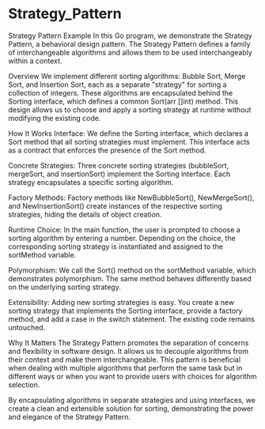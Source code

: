 # Strategy_Pattern
Strategy Pattern Example
In this Go program, we demonstrate the Strategy Pattern, a behavioral design pattern. The Strategy Pattern defines a family of interchangeable 
algorithms and allows them to be used interchangeably within a context.

Overview
We implement different sorting algorithms: Bubble Sort, Merge Sort, and Insertion Sort, each as a separate "strategy" for sorting a collection 
of integers. These algorithms are encapsulated behind the Sorting interface, which defines a common Sort(arr []int) method. This design allows
us to choose and apply a sorting strategy at runtime without modifying the existing code.

How It Works
Interface: We define the Sorting interface, which declares a Sort method that all sorting strategies must implement. This interface acts as a 
contract that enforces the presence of the Sort method.

Concrete Strategies: Three concrete sorting strategies (bubbleSort, mergeSort, and insertionSort) implement the Sorting interface. Each strategy
encapsulates a specific sorting algorithm.

Factory Methods: Factory methods like NewBubbleSort(), NewMergeSort(), and NewInsertionSort() create instances of the respective sorting 
strategies, hiding the details of object creation.

Runtime Choice: In the main function, the user is prompted to choose a sorting algorithm by entering a number. Depending on the choice, the 
corresponding sorting strategy is instantiated and assigned to the sortMethod variable.

Polymorphism: We call the Sort() method on the sortMethod variable, which demonstrates polymorphism. The same method behaves differently 
based on the underlying sorting strategy.



Extensibility: Adding new sorting strategies is easy. You create a new sorting strategy that implements the Sorting interface, provide a factory method, and add a case in the switch statement. The existing code remains untouched.

Why It Matters
The Strategy Pattern promotes the separation of concerns and flexibility in software design. It allows us to decouple algorithms from their context and make them interchangeable. This pattern is beneficial when dealing with multiple algorithms that perform the same task but in different ways or when you want to provide users with choices for algorithm selection.

By encapsulating algorithms in separate strategies and using interfaces, we create a clean and extensible solution for sorting, demonstrating the power and elegance of the Strategy Pattern.
